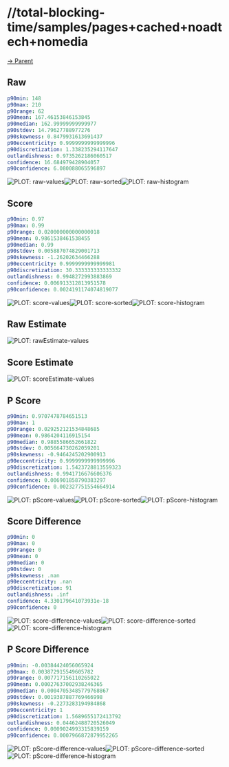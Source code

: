 
# //total-blocking-time/samples/pages+cached+noadtech+nomedia

[→ Parent](../..)


## Raw


```yaml
p90min: 148
p90max: 210
p90range: 62
p90mean: 167.46153846153845
p90median: 162.99999999999977
p90stdev: 14.79627788977276
p90skewness: 0.8479931613691437
p90eccentricity: 0.9999999999999996
p90discretization: 1.338235294117647
outlandishness: 0.9735262186060517
confidence: 16.684979428904057
p90confidence: 6.080088065596897

```

![PLOT: raw-values](./raw/values.svg)![PLOT: raw-sorted](./raw/sorted.svg)![PLOT: raw-histogram](./raw/histogram.svg)
## Score


```yaml
p90min: 0.97
p90max: 0.99
p90range: 0.020000000000000018
p90mean: 0.9861538461538455
p90median: 0.99
p90stdev: 0.005887074829001713
p90skewness: -1.26202634466288
p90eccentricity: 0.9999999999999981
p90discretization: 30.333333333333332
outlandishness: 0.9948272993883869
confidence: 0.006913312813951578
p90confidence: 0.0024191174074819077

```

![PLOT: score-values](./score/values.svg)![PLOT: score-sorted](./score/sorted.svg)![PLOT: score-histogram](./score/histogram.svg)
## Raw Estimate

![PLOT: rawEstimate-values](./rawEstimate/values.svg)
## Score Estimate

![PLOT: scoreEstimate-values](./scoreEstimate/values.svg)
## P Score


```yaml
p90min: 0.9707478784651513
p90max: 1
p90range: 0.029252121534848685
p90mean: 0.9864204116915154
p90median: 0.9885586652661822
p90stdev: 0.005664730262059201
p90skewness: -0.9464245202900913
p90eccentricity: 0.9999999999999996
p90discretization: 1.5423728813559323
outlandishness: 0.9941716676606376
confidence: 0.006901858790383297
p90confidence: 0.002327751554664914

```

![PLOT: pScore-values](./pScore/values.svg)![PLOT: pScore-sorted](./pScore/sorted.svg)![PLOT: pScore-histogram](./pScore/histogram.svg)
## Score Difference


```yaml
p90min: 0
p90max: 0
p90range: 0
p90mean: 0
p90median: 0
p90stdev: 0
p90skewness: .nan
p90eccentricity: .nan
p90discretization: 91
outlandishness: .inf
confidence: 4.330179641073931e-18
p90confidence: 0

```

![PLOT: score-difference-values](./score-difference/values.svg)![PLOT: score-difference-sorted](./score-difference/sorted.svg)![PLOT: score-difference-histogram](./score-difference/histogram.svg)
## P Score Difference


```yaml
p90min: -0.00384424056065924
p90max: 0.003872915549605782
p90range: 0.007717156110265022
p90mean: 0.00027637002938246365
p90median: 0.00047053485779768867
p90stdev: 0.0019387887769466998
p90skewness: -0.2273283194984868
p90eccentricity: 1
p90discretization: 1.5689655172413792
outlandishness: 0.04462488720526049
confidence: 0.0009024993315839159
p90confidence: 0.0007966872879952265

```

![PLOT: pScore-difference-values](./pScore-difference/values.svg)![PLOT: pScore-difference-sorted](./pScore-difference/sorted.svg)![PLOT: pScore-difference-histogram](./pScore-difference/histogram.svg)